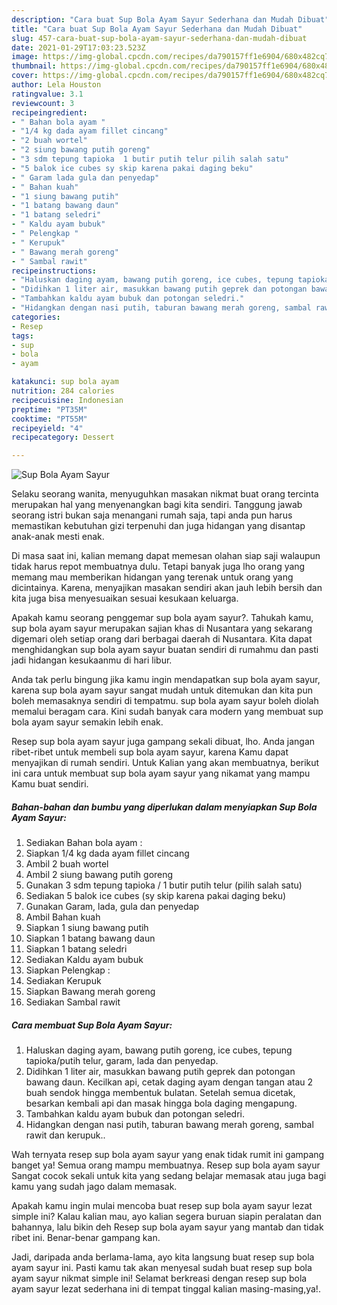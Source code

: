 ```yaml
---
description: "Cara buat Sup Bola Ayam Sayur Sederhana dan Mudah Dibuat"
title: "Cara buat Sup Bola Ayam Sayur Sederhana dan Mudah Dibuat"
slug: 457-cara-buat-sup-bola-ayam-sayur-sederhana-dan-mudah-dibuat
date: 2021-01-29T17:03:23.523Z
image: https://img-global.cpcdn.com/recipes/da790157ff1e6904/680x482cq70/sup-bola-ayam-sayur-foto-resep-utama.jpg
thumbnail: https://img-global.cpcdn.com/recipes/da790157ff1e6904/680x482cq70/sup-bola-ayam-sayur-foto-resep-utama.jpg
cover: https://img-global.cpcdn.com/recipes/da790157ff1e6904/680x482cq70/sup-bola-ayam-sayur-foto-resep-utama.jpg
author: Lela Houston
ratingvalue: 3.1
reviewcount: 3
recipeingredient:
- " Bahan bola ayam "
- "1/4 kg dada ayam fillet cincang"
- "2 buah wortel"
- "2 siung bawang putih goreng"
- "3 sdm tepung tapioka  1 butir putih telur pilih salah satu"
- "5 balok ice cubes sy skip karena pakai daging beku"
- " Garam lada gula dan penyedap"
- " Bahan kuah"
- "1 siung bawang putih"
- "1 batang bawang daun"
- "1 batang seledri"
- " Kaldu ayam bubuk"
- " Pelengkap "
- " Kerupuk"
- " Bawang merah goreng"
- " Sambal rawit"
recipeinstructions:
- "Haluskan daging ayam, bawang putih goreng, ice cubes, tepung tapioka/putih telur, garam, lada dan penyedap."
- "Didihkan 1 liter air, masukkan bawang putih geprek dan potongan bawang daun. Kecilkan api, cetak daging ayam dengan tangan atau 2 buah sendok hingga membentuk bulatan. Setelah semua dicetak, besarkan kembali api dan masak hingga bola daging mengapung."
- "Tambahkan kaldu ayam bubuk dan potongan seledri."
- "Hidangkan dengan nasi putih, taburan bawang merah goreng, sambal rawit dan kerupuk.."
categories:
- Resep
tags:
- sup
- bola
- ayam

katakunci: sup bola ayam 
nutrition: 284 calories
recipecuisine: Indonesian
preptime: "PT35M"
cooktime: "PT55M"
recipeyield: "4"
recipecategory: Dessert

---
```



![Sup Bola Ayam Sayur](https://img-global.cpcdn.com/recipes/da790157ff1e6904/680x482cq70/sup-bola-ayam-sayur-foto-resep-utama.jpg)

Selaku seorang wanita, menyuguhkan masakan nikmat buat orang tercinta merupakan hal yang menyenangkan bagi kita sendiri. Tanggung jawab seorang istri bukan saja menangani rumah saja, tapi anda pun harus memastikan kebutuhan gizi terpenuhi dan juga hidangan yang disantap anak-anak mesti enak.

Di masa  saat ini, kalian memang dapat memesan olahan siap saji walaupun tidak harus repot membuatnya dulu. Tetapi banyak juga lho orang yang memang mau memberikan hidangan yang terenak untuk orang yang dicintainya. Karena, menyajikan masakan sendiri akan jauh lebih bersih dan kita juga bisa menyesuaikan sesuai kesukaan keluarga. 



Apakah kamu seorang penggemar sup bola ayam sayur?. Tahukah kamu, sup bola ayam sayur merupakan sajian khas di Nusantara yang sekarang digemari oleh setiap orang dari berbagai daerah di Nusantara. Kita dapat menghidangkan sup bola ayam sayur buatan sendiri di rumahmu dan pasti jadi hidangan kesukaanmu di hari libur.

Anda tak perlu bingung jika kamu ingin mendapatkan sup bola ayam sayur, karena sup bola ayam sayur sangat mudah untuk ditemukan dan kita pun boleh memasaknya sendiri di tempatmu. sup bola ayam sayur boleh diolah memalui beragam cara. Kini sudah banyak cara modern yang membuat sup bola ayam sayur semakin lebih enak.

Resep sup bola ayam sayur juga gampang sekali dibuat, lho. Anda jangan ribet-ribet untuk membeli sup bola ayam sayur, karena Kamu dapat menyajikan di rumah sendiri. Untuk Kalian yang akan membuatnya, berikut ini cara untuk membuat sup bola ayam sayur yang nikamat yang mampu Kamu buat sendiri.

<!--inarticleads1-->

##### Bahan-bahan dan bumbu yang diperlukan dalam menyiapkan Sup Bola Ayam Sayur:

1. Sediakan  Bahan bola ayam :
1. Siapkan 1/4 kg dada ayam fillet cincang
1. Ambil 2 buah wortel
1. Ambil 2 siung bawang putih goreng
1. Gunakan 3 sdm tepung tapioka / 1 butir putih telur (pilih salah satu)
1. Sediakan 5 balok ice cubes (sy skip karena pakai daging beku)
1. Gunakan  Garam, lada, gula dan penyedap
1. Ambil  Bahan kuah
1. Siapkan 1 siung bawang putih
1. Siapkan 1 batang bawang daun
1. Siapkan 1 batang seledri
1. Sediakan  Kaldu ayam bubuk
1. Siapkan  Pelengkap :
1. Sediakan  Kerupuk
1. Siapkan  Bawang merah goreng
1. Sediakan  Sambal rawit




<!--inarticleads2-->

##### Cara membuat Sup Bola Ayam Sayur:

1. Haluskan daging ayam, bawang putih goreng, ice cubes, tepung tapioka/putih telur, garam, lada dan penyedap.
1. Didihkan 1 liter air, masukkan bawang putih geprek dan potongan bawang daun. Kecilkan api, cetak daging ayam dengan tangan atau 2 buah sendok hingga membentuk bulatan. Setelah semua dicetak, besarkan kembali api dan masak hingga bola daging mengapung.
1. Tambahkan kaldu ayam bubuk dan potongan seledri.
1. Hidangkan dengan nasi putih, taburan bawang merah goreng, sambal rawit dan kerupuk..




Wah ternyata resep sup bola ayam sayur yang enak tidak rumit ini gampang banget ya! Semua orang mampu membuatnya. Resep sup bola ayam sayur Sangat cocok sekali untuk kita yang sedang belajar memasak atau juga bagi kamu yang sudah jago dalam memasak.

Apakah kamu ingin mulai mencoba buat resep sup bola ayam sayur lezat simple ini? Kalau kalian mau, ayo kalian segera buruan siapin peralatan dan bahannya, lalu bikin deh Resep sup bola ayam sayur yang mantab dan tidak ribet ini. Benar-benar gampang kan. 

Jadi, daripada anda berlama-lama, ayo kita langsung buat resep sup bola ayam sayur ini. Pasti kamu tak akan menyesal sudah buat resep sup bola ayam sayur nikmat simple ini! Selamat berkreasi dengan resep sup bola ayam sayur lezat sederhana ini di tempat tinggal kalian masing-masing,ya!.


